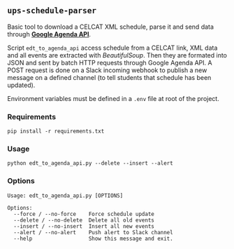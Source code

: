 ## `ups-schedule-parser`

Basic tool to download a CELCAT XML schedule, parse it and send data through [__Google Agenda API__](https://developers.google.com/google-apps/calendar/).

Script `edt_to_agenda_api` access schedule from a CELCAT link, XML data and all events are extracted with *BeautifulSoup*. 
Then they are formated into JSON and sent by batch HTTP requests through Google Agenda API. A POST request is done on a Slack incoming webhook to publish a new message on a defined channel (to tell students that schedule has been updated).

Environment variables must be defined in a `.env` file at root of the project.


### Requirements

```
pip install -r requirements.txt
```

### Usage

```
python edt_to_agenda_api.py --delete --insert --alert
```

### Options

```
Usage: edt_to_agenda_api.py [OPTIONS]

Options:
  --force / --no-force    Force schedule update
  --delete / --no-delete  Delete all old events
  --insert / --no-insert  Insert all new events
  --alert / --no-alert    Push alert to Slack channel
  --help                  Show this message and exit.
```